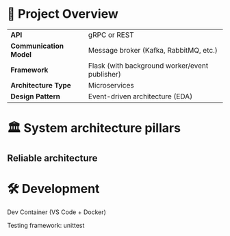 # 📌 Project Overview

|                      |                                                     |
|----------------------|-----------------------------------------------------|
| **API**              | gRPC or REST                                        |
| **Communication Model** | Message broker (Kafka, RabbitMQ, etc.)          |
| **Framework**        | Flask (with background worker/event publisher)      |
| **Architecture Type**| Microservices                                       |
| **Design Pattern**   | Event-driven architecture (EDA)                     |

# 🏛️ System architecture pillars

## Reliable architecture

# 🛠 Development

Dev Container (VS Code + Docker)

Testing framework: unittest
